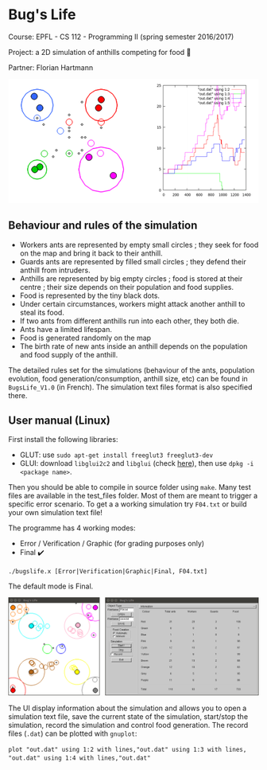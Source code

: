 # Bug's Life

Course: EPFL - CS 112 - Programming II (spring semester 2016/2017)

Project: a 2D simulation of anthills competing for food 🐜

Partner: Florian Hartmann

![Alt](pic_0.PNG)

## Behaviour and rules of the simulation

- Workers ants are represented by empty small circles ; they seek for food on the map and bring it back to their anthill.
- Guards ants are represented by filled small circles ; they defend their anthill from intruders.
- Anthills are represented by big empty circles ; food is stored at their centre ; their size depends on their population and food supplies.
- Food is represented by the tiny black dots.
- Under certain circumstances, workers might attack another anthill to steal its food.
- If two ants from different anthills run into each other, they both die.
- Ants have a limited lifespan.
- Food is generated randomly on the map
- The birth rate of new ants inside an anthill depends on the population and food supply of the anthill.

The detailed rules set for the simulations (behaviour of the ants, population evolution, food generation/consumption, anthill size, etc) can be found in `BugsLife_V1.0` (in French). The simulation text files format is also specified there.

## User manual (Linux)

First install the following libraries:

- GLUT: use `sudo apt-get install freeglut3 freeglut3-dev`
- GLUI: download `libglui2c2` and `libglui` (check [here](http://www.rpmseek.com/index.html?hl=com)), then use `dpkg -i <package name>`.

Then you should be able to compile in source folder using `make`. Many test files are available in the test_files folder. Most of them are meant to trigger a specific error scenario. To get a a working simulation try `F04.txt` or build your own simulation text file! 

The programme has 4 working modes:

- Error / Verification / Graphic (for grading purposes only)
- Final ✔️

`./bugslife.x [Error|Verification|Graphic|Final, F04.txt]`

The default mode is Final.

![Alt](pic_3.png)

The UI display information about the simulation and allows you to open a simulation text file, save the current state of the simulation, start/stop the simulation, record the simulation and control food generation. The record files (`.dat`) can be plotted with `gnuplot`: 

`plot "out.dat" using 1:2 with lines,"out.dat" using 1:3 with lines, "out.dat" using 1:4 with lines,"out.dat"`
